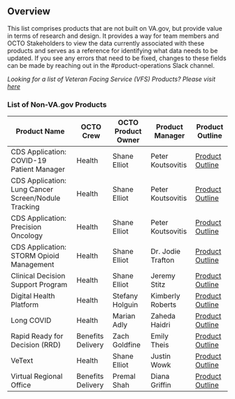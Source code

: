 ## Overview
This list comprises products that are not built on VA.gov, but provide value in terms of research and design. It provides a way for team members and OCTO Stakeholders to view the data currently associated with these products and serves as a reference for identifying what data needs to be updated. If you see any errors that need to be fixed, changes to these fields can be made by reaching out in the #product-operations Slack channel. 

*Looking for a list of Veteran Facing Service (VFS) Products? Please visit [here](https://depo-platform-documentation.scrollhelp.site/getting-started/vfs-product-directory)* 

### List of Non-VA.gov Products

|Product Name| OCTO Crew| OCTO Product Owner| Product Manager| Product Outline |
|---|---|---|---|---|
| CDS Application: COVID-19 Patient Manager | Health | Shane Elliot | Peter Koutsovitis | [Product Outline](https://github.com/department-of-veterans-affairs/va.gov-team/blob/b5069a80fd6a9b990d263c690f76ff9058f2cae9/products/health-care/clinical-decision-support/covid-patient-manager/README.md) |
| CDS Application: Lung Cancer Screen/Nodule Tracking | Health | Shane Elliot | Peter Koutsovitis | [Product Outline](https://github.com/department-of-veterans-affairs/va.gov-team/blob/b5069a80fd6a9b990d263c690f76ff9058f2cae9/products/health-care/clinical-decision-support/lung-cancer-screening/README.md) | 
| CDS Application: Precision Oncology | Health | Shane Elliot | Peter Koutsovitis | [Product Outline](https://github.com/department-of-veterans-affairs/va.gov-team/blob/b5069a80fd6a9b990d263c690f76ff9058f2cae9/products/health-care/clinical-decision-support/precision-oncology/README.md) |
| CDS Application: STORM Opioid Management | Health | Shane Elliot | Dr. Jodie Trafton | [Product Outline](https://github.com/department-of-veterans-affairs/va.gov-team/blob/b5069a80fd6a9b990d263c690f76ff9058f2cae9/products/health-care/clinical-decision-support/storm-opioid-management/README.md) |
| Clinical Decision Support Program | Health | Shane Elliot | Jeremy Stitz | [Product Outline](https://github.com/department-of-veterans-affairs/va.gov-team/blob/b5069a80fd6a9b990d263c690f76ff9058f2cae9/products/health-care/clinical-decision-support/platform/README.md) | 
| Digital Health Platform | Health | Stefany Holguin | Kimberly Roberts | [Product Outline](https://github.com/department-of-veterans-affairs/va.gov-team/tree/b5069a80fd6a9b990d263c690f76ff9058f2cae9/products/health-care/digital-health-platform) |
| Long COVID | Health | Marian Adly | Zaheda Haidri | [Product Outline](https://github.com/department-of-veterans-affairs/va.gov-team/blob/master/products/health-care/long-covid/README.md) |
| Rapid Ready for Decision (RRD) | Benefits Delivery | Zach Goldfine | Emily Theis | [Product Outline](https://enchanting-fossa-083.notion.site/Product-Brief-Va-gov-Rapid-Ready-for-Decision-Health-Evidence-Prototype-261b0fb6a39041ce918b3be215165509) |
| VeText | Health | Shane Elliot | Justin Wowk | [Product Outline](https://github.com/department-of-veterans-affairs/va.gov-team/blob/master/products/vetext/README.md#team) |
| Virtual Regional Office | Benefits Delivery | Premal Shah | Diana Griffin | [Product Outline](https://docs.google.com/document/d/1xkGJjrjSEfJ_3GbRyjR4t6Mx0IujTOKH9KC8bBAJeFU/edit) |
